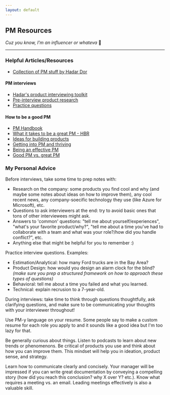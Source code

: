 ```yaml
---
layout: default
---
```


## PM Resources
_Cuz you know, I'm an influencer or whateva_ 🤪

* * *

### Helpful Articles/Resources
* [Collection of PM stuff by Hadar Dor](https://www.hadardor.com/pm)

#### PM interviews
* [Hadar's product interviewing toolkit](https://coda.io/@hadardor/hadars-product-interviewing-toolkit)
* [Pre-interview product research](https://productmanagerhq.com/product-manager-interview-pre-interview-research/)
* [Practice questions](https://thepminterview.com/)

#### How to be a good PM
* [PM Handbook](https://www.notion.so/PM-Handbook-7a17a9126f6b4961ba1766cff4fefb2c)
* [What it takes to be a great PM - HBR](https://hbr.org/2017/12/what-it-takes-to-become-a-great-product-manager)
* [Ideas for building products](https://productcoalition.com/15-ideas-that-will-shape-your-view-of-building-products-cfea0969e563)
* [Getting into PM and thriving](https://medium.com/hackernoon/how-to-get-into-product-management-78c58bd9c8cf)
* [Being an effective PM](https://medium.com/intern-club/how-to-be-a-highly-effective-product-manager-fde73da247e3)
* [Good PM vs. great PM](https://medium.com/the-modern-product-manager/good-product-manager-great-product-manager-335fc22517e7)


### My Personal Advice
Before interviews, take some time to prep notes with: 
- Research on the company: some products you find cool and why (and maybe some notes about ideas on how to improve them), any cool recent news, any company-soecific technology they use (like Azure for Microsoft), etc.
- Questions to ask interviewers at the end: try to avoid basic ones that tons of other interviewees might ask.
- Answers to 'common' questions: "tell me about yourself/experiences", "what's your favorite product/why?", "tell me about a time you've had to collaborate with a team and what was your role?/how did you handle conflict?", etc.
- Anything else that might be helpful for you to remember :)

Practice interview questions. Examples:
- Estimation/Analytical: how many Ford trucks are in the Bay Area?
- Product Design: how would you design an alarm clock for the blind? _(make sure you prep a structured framework on how to approach these types of questions)_
- Behavioral: tell me about a time you failed and what you learned.
- Technical: explain recrusion to a 7-year-old.

During interviews: take time to think through questions thoughtfully, ask clarifying questions, and make sure to be communicating your thoughts with your interviewer throughout!

Use PM-y language on your resume. Some people say to make a custom resume for each role you apply to and it sounds like a good idea but I'm too lazy for that.

Be generally curious about things. Listen to podcasts to learn about new trends or phenomenons. Be critical of products you use and think about how you can improve them. This mindset will help you in ideation, product sense, and strategy. 

Learn how to communicate clearly and concisely. Your manager will be impressed if you can write great documentation by conveying a compelling story (how did you reach this conclusion? why X over Y? etc.). Know what requires a meeting vs. an email. Leading meetings effectively is also a valuable skill. 
